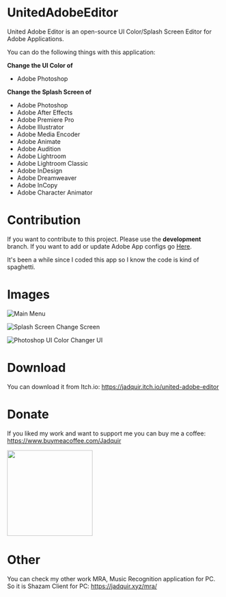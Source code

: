 # UnitedAdobeEditor
United Adobe Editor is an open-source UI Color/Splash Screen Editor for Adobe Applications. 

You can do the following things with this application:

**Change the UI Color of**
- Adobe Photoshop

**Change the Splash Screen of**
- Adobe Photoshop
- Adobe After Effects
- Adobe Premiere Pro
- Adobe Illustrator
- Adobe Media Encoder
- Adobe Animate
- Adobe Audition
- Adobe Lightroom
- Adobe Lightroom Classic
- Adobe InDesign 
- Adobe Dreamweaver
- Adobe InCopy 
- Adobe Character Animator 

# Contribution
 If you want to contribute to this project. Please use the **development** branch.
 If you want to add or update Adobe App configs go [Here](https://github.com/Jadquir/UnitedAdobeEditor/blob/master/UnitedAdobeEditor/Components/Classes/SplashScreenData/Main.cs "Here").

 It's been a while since I coded this app so I know the code is kind of spaghetti.

# Images
![Main Menu](https://img.itch.zone/aW1hZ2UvMTcwMTg5Ny8xMTI2NzY4MS5wbmc=/original/3VUIuc.png "Main Menu")

![Splash Screen Change Screen](https://img.itch.zone/aW1hZ2UvMTcwMTg5Ny8xMDAyNjU5My5wbmc=/original/1uUTIK.png "Splash Screen Change Screen")

![Photoshop UI Color Changer UI](https://img.itch.zone/aW1hZ2UvMTcwMTg5Ny8xMDAyNjU5NS5wbmc=/original/%2BrWmtB.png "Photoshop UI Color Changer UI")

# Download
You can download it from Itch.io: https://jadquir.itch.io/united-adobe-editor

# Donate
If you liked my work and want to support me you can buy me a coffee: https://www.buymeacoffee.com/Jadquir

<a href="https://www.buymeacoffee.com/Jadquir"><img style="width: 200px" src="https://img.buymeacoffee.com/button-api/?text=Buy me a Coffee&emoji=☕&slug=Jadquir&button_colour=FFDD00&font_colour=000000&font_family=Poppins&outline_colour=000000&coffee_colour=ffffff" /></a>

# Other
You can check my other work MRA, Music Recognition application for PC. So it is Shazam Client for PC: https://jadquir.xyz/mra/
